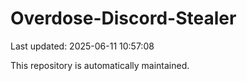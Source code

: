# Overdose-Discord-Stealer

Last updated: 2025-06-11 10:57:08

This repository is automatically maintained.
